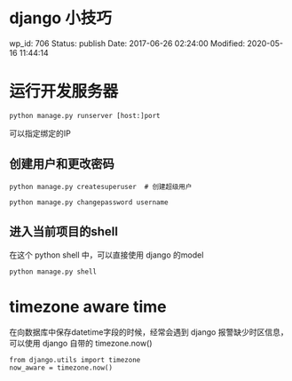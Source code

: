 # django 小技巧


wp_id: 706
Status: publish
Date: 2017-06-26 02:24:00
Modified: 2020-05-16 11:44:14


# 运行开发服务器

```
python manage.py runserver [host:]port
```

可以指定绑定的IP

## 创建用户和更改密码

```
python manage.py createsuperuser  # 创建超级用户
```

```
python manage.py changepassword username
```

## 进入当前项目的shell

在这个 python shell 中，可以直接使用 django 的model

```
python manage.py shell
```


# timezone aware time

在向数据库中保存datetime字段的时候，经常会遇到 django 报警缺少时区信息，可以使用 django 自带的 timezone.now()

```
from django.utils import timezone
now_aware = timezone.now()
```